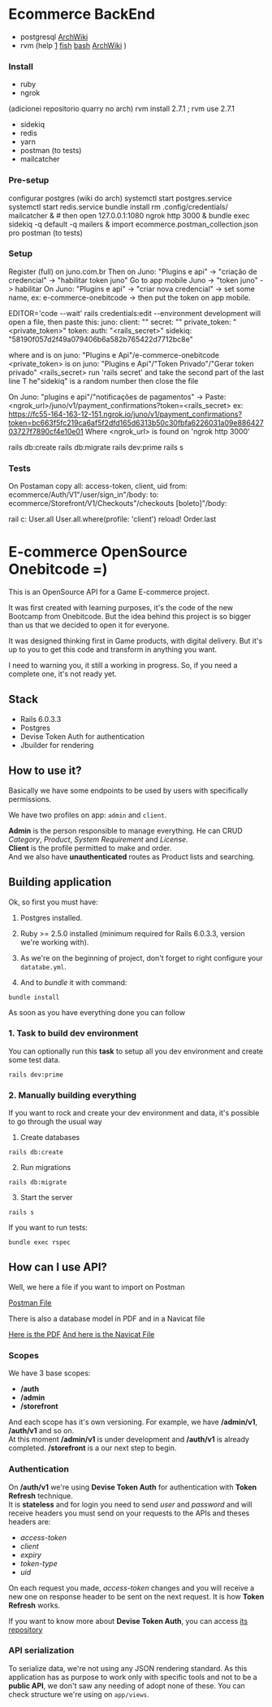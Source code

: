 # Ecommerce BackEnd

* postgresql [ArchWiki](https://wiki.archlinux.org/title/PostgreSQL)
* rvm
(help
[1](https://www.digitalocean.com/community/tutorials/how-to-install-ruby-on-rails-on-arch-linux-with-rvm)
[fish](https://rvm.io/integration/fish)
[bash](https://rvm.io/rvm/install)
[ArchWiki](https://wiki.archlinux.org/title/RVM)
 )

### Install
* ruby
* ngrok

(adicionei repositorio quarry no arch)
rvm install 2.7.1 ; rvm use 2.7.1
* sidekiq
* redis
* yarn
* postman (to tests)
* mailcatcher

### Pre-setup
configurar postgres (wiki do arch)
systemctl start postgres.service
systemctl start redis.service
bundle install
rm .config/credentials/
mailcatcher & # then open 127.0.0.1:1080
ngrok http 3000 &
bundle exec sidekiq -q default -q mailers &
import ecommerce.postman_collection.json pro postman (to tests)




### Setup
Register (full) on juno.com.br
Then on Juno: "Plugins e api" -> "criação de credencial" -> "habilitar token juno"
Go to app mobile Juno -> "token juno" -> habilitar
On Juno: "Plugins e api" -> "criar nova credencial" -> set some name, ex: e-commerce-onebitcode -> then put the token on app mobile.


EDITOR='code --wait' rails credentials:edit --environment development
will open a file, then paste this:
juno:
  client: "<client>"
  secret: "<secret>"
  private_token: "<private_token>"
token:
  auth: "<rails_secret>"
  sidekiq: "58190f057d2f49a079406b6a582b765422d7712bc8e"

where <client> and <secret> is on
juno: "Plugins e Api"/e-commerce-onebitcode
<private_token> is on
juno: "Plugins e Api"/"Token Privado"/"Gerar token privado"
<rails_secret> run 'rails secret' and take the second part of the last line
T he"sidekiq" is a random number
then close the file

On Juno: "plugins e api"/"notificações de pagamentos" ->
Paste: <ngrok_url>/juno/v1/payment_confirmations?token=<rails_secret>
ex: https://fc55-164-163-12-151.ngrok.io/juno/v1/payment_confirmations?token=bc663f5fc219ca6af5f2dfd165d6313b50c30fbfa6226031a09e88642703727f7890cf4e10e01
Where <ngrok_url> is found on 'ngrok http 3000'

rails db:create
rails db:migrate
rails dev:prime
rails s 


### Tests
On Postaman
copy all: access-token, client, uid
from: ecommerce/Auth/V1"/user/sign_in"/body:
to: ecommerce/Storefront/V1/Checkouts"/checkouts [boleto]"/body:

rail c:
User.all
User.all.where(profile: 'client')
reload!
Order.last
































# E-commerce OpenSource Onebitcode =)

This is an OpenSource API for a Game E-commerce project.

It was first created with learning purposes, it's the code of the new Bootcamp from Onebitcode. But the idea behind this project is so bigger than us that we decided to open it for everyone.

It was designed thinking first in Game products, with digital delivery. But it's up to you to get this code and transform in anything you want.

I need to warning you, it still a working in progress. So, if you need a complete one, it's not ready yet.

## Stack

- Rails 6.0.3.3
- Postgres
- Devise Token Auth for authentication
- Jbuilder for rendering

## How to use it?

Basically we have some endpoints to be used by users with specifically permissions.

We have two profiles on app: `admin` and `client`.

**Admin** is the person responsible to manage everything. He can CRUD *Category*, *Product*, *System Requirement* and *License*.\
**Client** is the profile permitted to make and order.\
And we also have **unauthenticated** routes as Product lists and searching.

## Building application

Ok, so first you must have:

1. Postgres installed.

2. Ruby >= 2.5.0 installed (minimum required for Rails 6.0.3.3, version we're working with).

3. As we're on the beginning of project, don't forget to right configure your `datatabe.yml`.

4. And to *bundle* it with command:

```
bundle install
```
As soon as you have everything done you can follow


### 1. Task to build dev environment

You can optionally run this **task** to setup all you dev environment and create some test data.

```
rails dev:prime
```

### 2. Manually building everything

If you want to rock and create your dev environment and data, it's possible to go through the usual way

1. Create databases
```
rails db:create
```

2. Run migrations
```
rails db:migrate
```

3. Start the server
```
rails s
```

If you want to run tests: 
```
bundle exec rspec
```

## How can I use API?

Well, we here a file if you want to import on Postman

[Postman File](https://drive.google.com/file/d/1p0vJ7h5IlF3k_HcsnUq8TAihB_Y6uH0P/view?usp=sharing)


There is also a database model in PDF and in a Navicat file

[Here is the PDF](https://drive.google.com/file/d/1Vw8RvgfswVDQMF7IrI-psJ4s5X6_aqiR/view?usp=sharing)
[And here is the Navicat File](https://drive.google.com/file/d/1avsMHPC2_S2Fr3jmnVnfJvXhrkVevCQA/view?usp=sharing)


### Scopes

We have 3 base scopes: 
- **/auth** 
- **/admin**
- **/storefront**

And each scope has it's own versioning. For example, we have **/admin/v1**, **/auth/v1** and so on.\
At this moment **/admin/v1** is under development and **/auth/v1** is already completed. **/storefront** is a our next step to begin.


### Authentication

On **/auth/v1** we're using **Devise Token Auth** for authentication with **Token Refresh** technique.\
It is **stateless** and for login you need to send *user* and *password* and will receive headers you must send on your requests to the APIs and theses headers are:
- *access-token*
- *client*
- *expiry*
- *token-type*
- *uid*

On each request you made, *access-token* changes and you will receive a new one on response header to be sent on the next request. It is how **Token Refresh** works.

If you want to know more about **Devise Token Auth**, you can access [its repository](https://github.com/lynndylanhurley/devise_token_auth)

### API serialization

To serialize data, we're not using any JSON rendering standard. As this application has as purpose to work only with specific tools and not to be a **public API**, we don't saw any needing of adopt none of these. You can check structure we're using on `app/views`.
